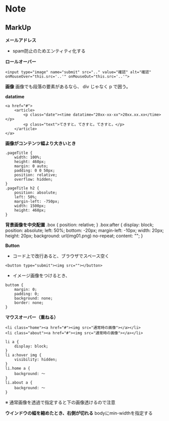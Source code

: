 # Note


## MarkUp

**メールアドレス**
* spam防止のためエンティティ化する

**ロールオーバー**
```
<input type="image" name="submit" src=".." value="確認" alt="確認" onMouseOver="this.src='..'" onMouseOut="this.src='..'">
```

**画像**
画像でも段落の要素があるなら、 div じゃなく p で囲う。

**datatime**
```
<a href="#">
	<article>
		<p class="date"><time datatime="20xx-xx-xx">20xx.xx.xx</time></p>
		<p class="text">てきすと。てきすと。てきすと。</p>
	</article>
</a>
```

**画像がコンテンツ幅より大きいとき**
```
.pageTitle {
	width: 100%;
	height: 460px;
	margin: 0 auto;
	padding: 0 0 50px;
	position: relative;
	overflow: hidden;
}
.pageTitle h2 {
	position: absolute;
	left: 50%;
	margin-left: -750px;
	width: 1500px;
	height: 460px;
}
```

**背景画像を中央配置**
.box {
	position: relative;
}
.box:after {
	display: block;
	position: absolute;
	left: 50%;
	bottom: -20px;
	margin-left: -10px;
	width: 20px;
	height: 20px;
	background: url(img01.png) no-repeat;
	content: "";
}

**Button**
* コード上で改行あると、ブラウザでスペース空く
```
<button type="submit"><img src=""></button>
```

* イメージ画像をつけるとき、
```
buttom {
	margin: 0;
	padding: 0;
	background: none;
	border: none;
}
```

**マウスオーバー（重ねる）**
```
<li class="home"><a href="#"><img src="通常時の画像"></a></li>
<li class="about"><a href="#"><img src="通常時の画像"></a></li>

li a {
	display: block;
}
li a:hover img {
	visibility: hidden;
}
li.home a {
	background: 〜
}
li.about a {
	background: 〜
}
```
※ 通常画像を透過で指定すると下の画像透けるので注意

**ウインドウの幅を縮めたとき、右側が切れる**
bodyにmin-widthを指定する

